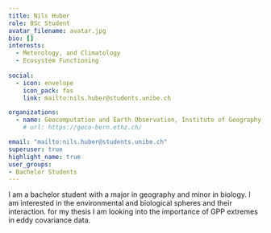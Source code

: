 ```yaml
---
title: Nils Huber
role: BSc Student
avatar_filename: avatar.jpg
bio: []
interests:
  - Meterology, and Climatology
  - Ecosystem Functioning
  
social:
  - icon: envelope
    icon_pack: fas
    link: mailto:nils.huber@students.unibe.ch

organizations:
  - name: Geocomputation and Earth Observation, Institute of Geography, University of Bern
    # url: https://geco-bern.ethz.ch/

email: "mailto:nils.huber@students.unibe.ch"
superuser: true
highlight_name: true
user_groups:
- Bachelor Students
---
```


I am a bachelor student with a major in geography and minor in biology. I am interested in the environmental and biological spheres and their interaction. for my thesis I am looking into the importance of GPP extremes in eddy covariance data. 
